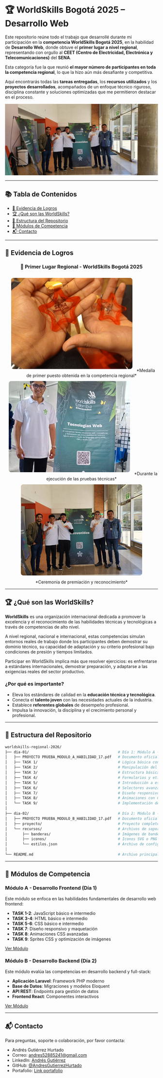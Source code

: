# 🏆 WorldSkills Bogotá 2025 – Desarrollo Web

Este repositorio reúne todo el trabajo que desarrollé durante mi participación en la **competencia WorldSkills Bogotá 2025**, en la habilidad de **Desarrollo Web**, donde obtuve el **primer lugar a nivel regional**, representando con orgullo al **CEET (Centro de Electricidad, Electrónica y Telecomunicaciones)** del **SENA**.

Esta categoría fue la que reunió **el mayor número de participantes en toda la competencia regional**, lo que la hizo aún más desafiante y competitiva.

Aquí encontrarás todas las **tareas entregadas**, los **recursos utilizados** y los **proyectos desarrollados**, acompañados de un enfoque técnico riguroso, disciplina constante y soluciones optimizadas que me permitieron destacar en el proceso.

![Ceremonia de Premiación](extra/premiacion.jpg)

---

## 📚 Tabla de Contenidos

-   [🏅 Evidencia de Logros](#evidencia-de-logros)
-   [🏆 ¿Qué son las WorldSkills?](#qué-son-las-worldskills)
-   [📁 Estructura del Repositorio](#estructura-del-repositorio)
-   [🎯 Módulos de Competencia](#módulos-de-competencia)
-   [📬 Contacto](#contacto)

---

## 🏅 Evidencia de Logros

<div align="center">

### 🥇 Primer Lugar Regional - WorldSkills Bogotá 2025

<img src="extra/medalla.jpg" alt="Medalla de Oro" width="400" height="300" style="object-fit: cover; border-radius: 8px; margin: 10px;">
*Medalla de primer puesto obtenida en la competencia regional*

<img src="extra/prueba.jpg" alt="Momento de la Prueba" width="400" height="300" style="object-fit: cover; border-radius: 8px; margin: 10px;">
*Durante la ejecución de las pruebas técnicas*

<img src="extra/premiacion.jpg" alt="Ceremonia de Premiación" width="400" height="300" style="object-fit: cover; border-radius: 8px; margin: 10px;">
*Ceremonia de premiación y reconocimiento*

</div>

---

## 🏆 ¿Qué son las WorldSkills?

**WorldSkills** es una organización internacional dedicada a promover la excelencia y el reconocimiento de las habilidades técnicas y tecnológicas a través de competencias de alto nivel.

A nivel regional, nacional e internacional, estas competencias simulan entornos reales de trabajo donde los participantes deben demostrar su dominio técnico, su capacidad de adaptación y su criterio profesional bajo condiciones de presión y tiempos limitados.

Participar en WorldSkills implica más que resolver ejercicios: es enfrentarse a estándares internacionales, demostrar preparación, y adaptarse a las exigencias reales del sector productivo.

### ¿Por qué es importante?

- Eleva los estándares de calidad en la **educación técnica y tecnológica**.
- Conecta el **talento joven** con las necesidades actuales de la industria.
- Establece **referentes globales** de desempeño profesional.
- Impulsa la innovación, la disciplina y el crecimiento personal y profesional.

---

## 📁 Estructura del Repositorio

```bash
worldskills-regional-2026/
├── dia-01/                                         # Día 1: Módulo A - Desarrollo Frontend
│   ├── PROYECTO PRUEBA_MODULO_A_HABILIDAD_17.pdf   # Documento oficial con los requerimientos del módulo A
│   ├── TASK 1/                                     # Lógica básica con JavaScript (variables, funciones, condicionales)
│   ├── TASK 2/                                     # Manipulación del DOM y eventos en JavaScript
│   ├── TASK 3/                                     # Estructura básica con HTML semántico
│   ├── TASK 4/                                     # Formularios y etiquetas avanzadas en HTML
│   ├── TASK 5/                                     # Introducción a estilos con CSS básico
│   ├── TASK 6/                                     # Selectores avanzados, pseudoclases y flexbox
│   ├── TASK 7/                                     # Diseño responsivo con media queries
│   ├── TASK 8/                                     # Animaciones con CSS (keyframes, transitions)
│   └── TASK 9/                                     # Implementación de sprites CSS y optimización de recursos
│
├── dia-02/                                         # Día 2: Módulo B - Desarrollo Backend
│   ├── PROYECTO PRUEBA_MODULO_B_HABILIDAD_17.pdf   # Documento oficial con los requerimientos del módulo B
│   ├── proyecto/                                   # Proyecto completo backend con Laravel (API, autenticación, vistas)
│   └── recursos/                                   # Archivos de soporte utilizados durante el desarrollo
│       ├── banderas/                               # Imágenes de banderas para funcionalidades relacionadas con países
│       ├── iconos/                                 # Iconos SVG o PNG utilizados en la interfaz
│       └── estilos.json                            # Archivo de configuración para colores y temas del sistema
│
└── README.md                                       # Archivo principal de documentación del repositorio
```

---

## 🎯 Módulos de Competencia

### Módulo A - Desarrollo Frontend (Día 1)

Este módulo se enfoca en las habilidades fundamentales de desarrollo web frontend:

-   **TASK 1-2**: JavaScript básico e intermedio
-   **TASK 3-4**: HTML básico e intermedio
-   **TASK 5-6**: CSS básico e intermedio
-   **TASK 7**: Diseño responsivo y maquetación
-   **TASK 8**: Animaciones CSS avanzadas
-   **TASK 9**: Sprites CSS y optimización de imágenes

[Ver Módulo](./dia-01/README.md)

### Módulo B - Desarrollo Backend (Día 2)

Este módulo evalúa las competencias en desarrollo backend y full-stack:

-   **Aplicación Laravel**: Framework PHP moderno
-   **Base de Datos**: Migraciones y modelos Eloquent
-   **API REST**: Endpoints para gestión de datos
-   **Frontend React**: Componentes interactivos

[Ver Módulo](./dia-02/README.md)

---

## 📬 Contacto

Para preguntas, soporte o colaboración, por favor contacta:

-   Andrés Gutiérrez Hurtado
-   Correo: [andres52885241@gmail.com](mailto:andres52885241@gmail.com)
-   LinkedIn: [Andrés Gutiérrez](https://www.linkedin.com/in/andr%C3%A9s-guti%C3%A9rrez-hurtado-25946728b/)
-   GitHub: [@AndresGutierrezHurtado](https://github.com/AndresGutierrezHurtado)
-   Portafolio: [Link portafolio](https://andres-portfolio-b4dv.onrender.com)
